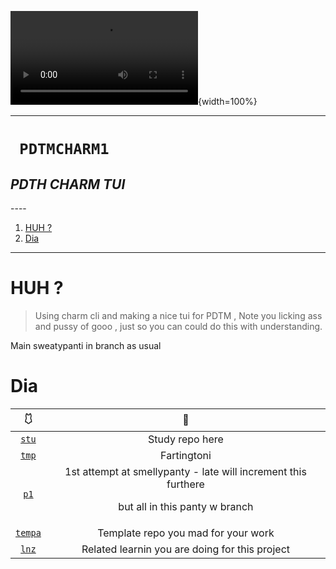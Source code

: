 
![](./kh/l.mp4){width=100%}

----
<p align="cener">
<h1><code> PDTMCHARM1 </code></h1>
<h2><i>  PDTH CHARM TUI </i></h2>
</p>
----

1. [HUH ?](#huh-)
2. [Dia](#dia)


----

# HUH ?

> Using charm cli and making a nice tui for PDTM , Note you licking ass  and pussy of gooo , just so you can could do this with understanding.

Main sweatypanti in branch as usual

# Dia

🩱 | 👅
|:--:|:--:|
[`stu`](./stu/)  | Study repo here
[`tmp`](./tmp/) | Fartingtoni
[`p1`](./p1/) | 1st attempt at smellypanty - late will increment this furthere <p> but all in this panty w branch
[`tempa`](./tempa/) | Template repo you mad for your work
[`lnz`](./lnz/)| Related learnin you are doing for this project


